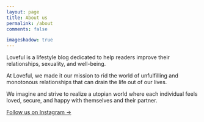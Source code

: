 ```yaml
---
layout: page
title: About us
permalink: /about
comments: false

imageshadow: true
---
```


Loveful is a lifestyle blog dedicated to help readers improve their relationships, sexuality, and well-being.

At Loveful, we made it our mission to rid the world of unfulfilling and monotonous relationships that can drain the life out of our lives. 

We imagine and strive to realize a utopian world where each individual feels loved, secure, and happy with themselves and their partner. 

<a target="_blank" href="https://instagram.com/loveful.in" class="btn btn-dark"> Follow us on Instagram &rarr;</a>

